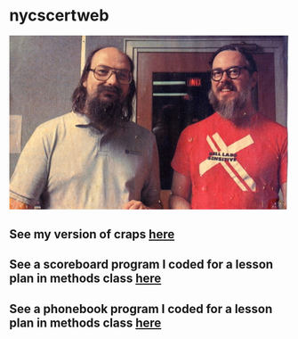 # nycscertweb
![Ken Thompson and Dennis Ritchie credit:Computer History Museum](https://github.com/SAYbaw/nycscertweb/blob/main/Thompson_and_Ritchie_source_unknown.jpeg)
## See my version of craps [here](https://github.com/hunter-teacher-cert/cohort-3-prework-SAYbaw/blob/master/pre08/Craps.java)
## See a scoreboard program I coded for a lesson plan in methods class [here](https://github.com/hunter-teacher-cert/cohort-3-summer-work-SAYbaw/blob/master/methods/ScoreBoard.java)
## See a phonebook program I coded for a lesson plan in methods class [here](https://github.com/hunter-teacher-cert/cohort-3-summer-work-SAYbaw/tree/master/methods/01Lesson/PhoneBook)
